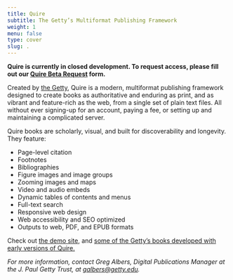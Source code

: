 ```yaml
---
title: Quire
subtitle: The Getty’s Multiformat Publishing Framework
weight: 1
menu: false
type: cover
slug: .
---
```


**Quire is currently in closed development. To request access, please fill out our [Quire Beta Request](https://docs.google.com/forms/d/e/1FAIpQLSckvPWWyyfZJko6JTqf3slcXCV8vcCgQjAzoW4MfHEt9hDuxQ/viewform?usp=sf_link) form.**

Created by [the Getty](https://www.getty.edu/publications), Quire is a modern, multiformat publishing framework designed to create books as authoritative and enduring as print, and as vibrant and feature-rich as the web, from a single set of plain text files. All without ever signing-up for an account, paying a fee, or setting up and maintaining a complicated server.

Quire books are scholarly, visual, and built for discoverability and longevity. They feature:

- Page-level citation
- Footnotes
- Bibliographies
- Figure images and image groups
- Zooming images and maps
- Video and audio embeds
- Dynamic tables of contents and menus
- Full-text search
- Responsive web design
- Web accessibility and SEO optimized
- Outputs to web, PDF, and EPUB formats

Check out [the demo site](https://gettypubs.github.io/quire-starter/), and [some of the Getty’s books developed with early versions of Quire.](https://www.getty.edu/publications/digital/digitalpubs.html)

*For more information, contact Greg Albers, Digital Publications Manager at the J. Paul Getty Trust, at [galbers@getty.edu](mailto:galbers@getty.edu).*